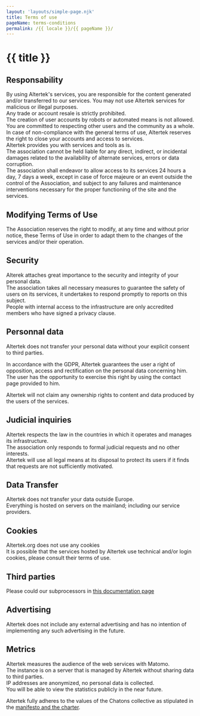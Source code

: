 ```yaml
---
layout: 'layouts/simple-page.njk'
title: Terms of use
pageName: terms-conditions
permalink: /{{ locale }}/{{ pageName }}/
---
```


# {{ title }}

## Responsability  
By using Altertek's services, you are responsible for the content generated and/or transferred to our services.
You may not use Altertek services for malicious or illegal purposes.  
Any trade or account resale is strictly prohibited.  
The creation of user accounts by robots or automated means is not allowed.  
You are committed to respecting other users and the community as a whole.  
In case of non-compliance with the general terms of use, Altertek reserves the right to close your accounts and access to services.  
Altertek provides you with services and tools as is.  
The association cannot be held liable for any direct, indirect, or incidental damages related to the availability of alternate services, errors or data corruption.  
The association shall endeavor to allow access to its services 24 hours a day, 7 days a week, except in case of force majeure or an event outside the control of the Association, and subject to any failures and maintenance interventions necessary for the proper functioning of the site and the services.  

## Modifying Terms of Use  
The Association reserves the right to modify, at any time and without prior notice, these Terms of Use in order to adapt them to the changes of the services and/or their operation.  

## Security  
Alterek attaches great importance to the security and integrity of your personal data.  
The association takes all necessary measures to guarantee the safety of users on its services, it undertakes to respond promptly to reports on this subject.  
People with internal access to the infrastructure are only accredited members who have signed a privacy clause.  

## Personnal data
Altertek does not transfer your personal data without your explicit consent to third parties.

In accordance with the GDPR, Altertek guarantees the user a right of opposition, access and rectification on the personal data concerning him.  
The user has the opportunity to exercise this right by using the contact page provided to him.  

Altertek will not claim any ownership rights to content and data produced by the users of the services.

## Judicial inquiries  
Altertek respects the law in the countries in which it operates and manages its infrastructure.  
The association only responds to formal judicial requests and no other interests.  
Altertek will use all legal means at its disposal to protect its users if it finds that requests are not sufficiently motivated.  

## Data Transfer  
Altertek does not transfer your data outside Europe.  
Everything is hosted on servers on the mainland; including our service providers.  

## Cookies  
Altertek.org does not use any cookies  
It is possible that the services hosted by Altertek use technical and/or login cookies, please consult their terms of use.  

## Third parties  
Please could our subprocessors in [this documentation page](https://docs.altertek.org/#/content/subprocessors)  

## Advertising  
Altertek does not include any external advertising and has no intention of implementing any such advertising in the future.  

## Metrics  
Altertek measures the audience of the web services with Matomo.  
The instance is on a server that is managed by Altertek without sharing data to third parties.  
IP addresses are anonymized, no personal data is collected.  
You will be able to view the statistics publicly in the near future.  

Altertek fully adheres to the values of the Chatons collective as stipulated in the  [manifesto and the charter](https://chatons.org/en/charter-and-manifesto).
